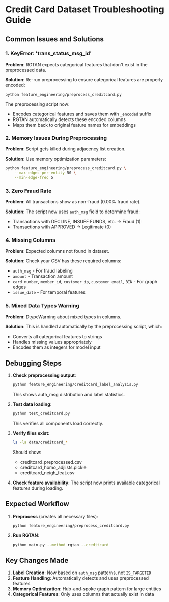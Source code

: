 # Credit Card Dataset Troubleshooting Guide

## Common Issues and Solutions

### 1. KeyError: 'trans_status_msg_id'

**Problem**: RGTAN expects categorical features that don't exist in the preprocessed data.

**Solution**: Re-run preprocessing to ensure categorical features are properly encoded:
```bash
python feature_engineering/preprocess_creditcard.py
```

The preprocessing script now:
- Encodes categorical features and saves them with `_encoded` suffix
- RGTAN automatically detects these encoded columns
- Maps them back to original feature names for embeddings

### 2. Memory Issues During Preprocessing

**Problem**: Script gets killed during adjacency list creation.

**Solution**: Use memory optimization parameters:
```bash
python feature_engineering/preprocess_creditcard.py \
    --max-edges-per-entity 50 \
    --min-edge-freq 5
```

### 3. Zero Fraud Rate

**Problem**: All transactions show as non-fraud (0.00% fraud rate).

**Solution**: The script now uses `auth_msg` field to determine fraud:
- Transactions with DECLINE, INSUFF FUNDS, etc. → Fraud (1)
- Transactions with APPROVED → Legitimate (0)

### 4. Missing Columns

**Problem**: Expected columns not found in dataset.

**Solution**: Check your CSV has these required columns:
- `auth_msg` - For fraud labeling
- `amount` - Transaction amount
- `card_number`, `member_id`, `customer_ip`, `customer_email`, `BIN` - For graph edges
- `issue_date` - For temporal features

### 5. Mixed Data Types Warning

**Problem**: DtypeWarning about mixed types in columns.

**Solution**: This is handled automatically by the preprocessing script, which:
- Converts all categorical features to strings
- Handles missing values appropriately
- Encodes them as integers for model input

## Debugging Steps

1. **Check preprocessing output**:
   ```bash
   python feature_engineering/creditcard_label_analysis.py
   ```
   This shows auth_msg distribution and label statistics.

2. **Test data loading**:
   ```bash
   python test_creditcard.py
   ```
   This verifies all components load correctly.

3. **Verify files exist**:
   ```bash
   ls -la data/creditcard_*
   ```
   Should show:
   - creditcard_preprocessed.csv
   - creditcard_homo_adjlists.pickle
   - creditcard_neigh_feat.csv

4. **Check feature availability**:
   The script now prints available categorical features during loading.

## Expected Workflow

1. **Preprocess** (creates all necessary files):
   ```bash
   python feature_engineering/preprocess_creditcard.py
   ```

2. **Run RGTAN**:
   ```bash
   python main.py --method rgtan --creditcard
   ```

## Key Changes Made

1. **Label Creation**: Now based on `auth_msg` patterns, not `IS_TARGETED`
2. **Feature Handling**: Automatically detects and uses preprocessed features
3. **Memory Optimization**: Hub-and-spoke graph pattern for large entities
4. **Categorical Features**: Only uses columns that actually exist in data